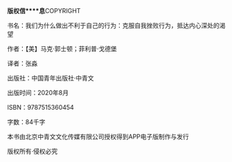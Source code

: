    

**版****权****信****息**COPYRIGHT

书名：我们为什么做出不利于自己的行为：克服自我挫败行为，抵达内心深处的渴望

作者：【美】马克·郭士顿；菲利普·戈德堡

译者：张淼

出版社：中国青年出版社·中青文

出版时间：2020年8月

ISBN：9787515360454

字数：84千字

本书由北京中青文文化传媒有限公司授权得到APP电子版制作与发行

版权所有·侵权必究